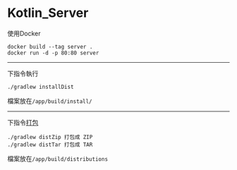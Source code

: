 # Kotlin_Server
使用Docker
```
docker build --tag server .
docker run -d -p 80:80 server  
```

---
下指令執行
```
./gradlew installDist
```
檔案放在`/app/build/install/`

---
下指令[打包](https://docs.gradle.org/current/userguide/application_plugin.html)
```
./gradlew distZip 打包成 ZIP
./gradlew distTar 打包成 TAR
```
檔案放在`/app/build/distributions`
